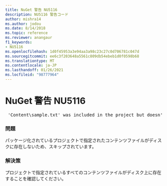 ```yaml
---
title: NuGet 警告 NU5116
description: NU5116 警告コード
author: mishra14
ms.author: jodou
ms.date: 8/14/2018
ms.topic: reference
ms.reviewer: anangaur
f1_keywords:
- NU5116
ms.openlocfilehash: 1d0f45953a3e94aa3a98c23c27c0d706781c047d
ms.sourcegitcommit: ee6c3f203648a5561c809db54ebeb1d0f0598b68
ms.translationtype: MT
ms.contentlocale: ja-JP
ms.lasthandoff: 01/26/2021
ms.locfileid: "98777964"
---
```

# <a name="nuget-warning-nu5116"></a>NuGet 警告 NU5116
<pre> 'Content\sample.txt' was included in the project but doesn't exist. Skipping...</pre>

### <a name="issue"></a>問題

パッケージ化されているプロジェクトで指定されたコンテンツファイルがディスクに存在しないため、スキップされています。


### <a name="solution"></a>解決策

プロジェクトで指定されているすべてのコンテンツファイルがディスク上に存在することを確認してください。

